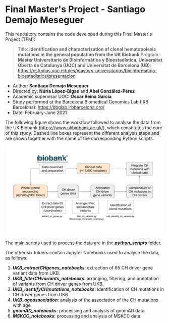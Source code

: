# Final Master's Project - Santiago Demajo Meseguer

This repository contains the code developed during this Final Master's Project (TFM):

> Title: **Identification and characterization of clonal hematopoiesis mutations in the general population from the UK Biobank**
> Program: **Máster Universitario de Bioinformática y Bioestadística, Universitat Oberta de Catalunya (UOC) and Universitat de Barcelona (UB)**: https://estudios.uoc.edu/es/masters-universitarios/bioinformatica-bioestadistica/presentacion
- Author: **Santiago Demajo Meseguer**
- Directed by: **Núria López-Bigas** and **Abel González-Pérez**
- Academic supervisor UOC: **Óscar Reina García**
- Study performed at the Barcelona Biomedical Genomics Lab (IRB Barcelona): https://bbglab.irbbarcelona.org/
- Date: February-June 2021

The following figure shows the workflow followed to analyse the data from the UK Biobank (https://www.ukbiobank.ac.uk/), which constitutes the core of this study. Dashed line boxes represent the different analysis steps and are shown together with the name of the corresponding Python scripts.

![alt text](Methods_diagram.svg "Methods diagram")

The main scripts used to process the data are in the ***python_scripts*** folder.

The other six folders contain Jupyter Notebooks used to analyse the data, as follows:

1. ***UKB_extractCHgenes_notebooks***: extraction of 65 CH driver gene variant data from UKB.
2. ***UKB_filterCHvariants_notebooks***: arranging, filtering, and annotation of variants from CH driver genes from UKB.
3. ***UKB_identifyCHmutations_notebooks***: identification of CH mutations in CH driver genes from UKB.
4. ***UKB_ageassociation***: analysis of the association of the CH mutations with age.
5. ***gnomAD_notebooks***: processing and analysis of gnomAD data.
6. ***MSKCC_notebooks***: processing and analysis of MSKCC data.
